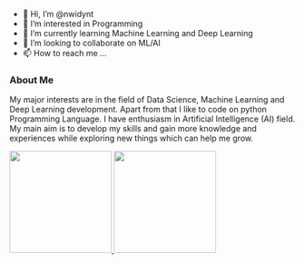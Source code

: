 - 👋 Hi, I’m @nwidynt
- 👀 I’m interested in Programming
- 🌱 I’m currently learning Machine Learning and Deep Learning
- 💞️ I’m looking to collaborate on ML/AI
- 📫 How to reach me ...

### About Me
<p>My major interests are in the field of Data Science, Machine Learning and Deep Learning development. Apart from that I like to code on python Programming Language. I have enthusiasm in Artificial Intelligence (AI) field. My main aim is to develop my skills and gain more knowledge and experiences while exploring new things which can help me grow.</p>


<p align="left">
<a href="https://github.com/nwidynt">
  <img height="180em" src="https://github-readme-stats-eight-theta.vercel.app/api?username=nwidynt&show_icons=true&theme=tokyonight&include_all_commits=true&count_private=true"/>
  <img height="180em" src="https://github-readme-stats-eight-theta.vercel.app/api/top-langs/?username=nwidynt&layout=compact&langs_count=8&theme=tokyonight"/>
</a>
</p>

<!---
nwidynt/nwidynt is a ✨ special ✨ repository because its `README.md` (this file) appears on your GitHub profile.
You can click the Preview link to take a look at your changes.
--->
